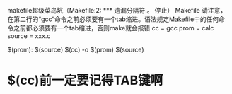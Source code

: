 
makefile超级菜鸟坑（Makefile:2: *** 遗漏分隔符 。 停止）
Makefile
请注意，在第二行的“gcc”命令之前必须要有一个tab缩进。语法规定Makefile中的任何命令之前都必须要有一个tab缩进，否则make就会报错
cc = gcc
prom = calc
source = xxx.c 
 
$(prom): $(source)
    $(cc) -o $(prom) $(source)
#   $(cc)前一定要记得TAB键啊  
